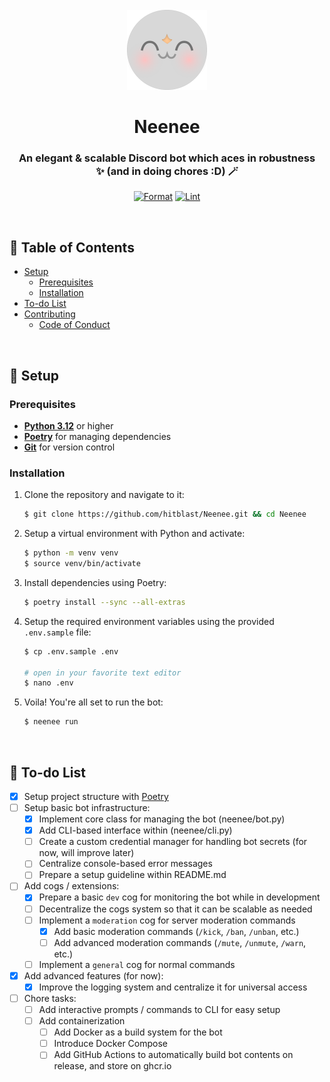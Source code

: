 <!-- SPDX-License-Identifier: MIT -->

<div align="center">

<br>
<img src="assets/neenee_dp_2x.png" width="128">
<br>

# Neenee
### An elegant & scalable Discord bot which aces in robustness<br>✨ (and in doing chores :D) 🪄

[![Format](https://github.com/hitblast/Neenee/actions/workflows/formatting.yml/badge.svg)](https://github.com/hitblast/Neenee/actions/workflows/formatting.yml)
[![Lint](https://github.com/hitblast/Neenee/actions/workflows/linting.yml/badge.svg)](https://github.com/hitblast/Neenee/actions/workflows/linting.yml)

</div>

<br>

## 🔖 Table of Contents

- [Setup](#-setup)
    - [Prerequisites](#prerequisites)
    - [Installation](#installation)
- [To-do List](#-to-do-list)
- [Contributing](#-contributing)
    - [Code of Conduct](./CODE_OF_CONDUCT.md)

<br>

## 🔨 Setup

### Prerequisites

- [**Python 3.12**](https://python.org/) or higher
- **[Poetry](https://python-poetry.org/)** for managing dependencies
- **[Git](https://git-scm.com/)** for version control

### Installation

1. Clone the repository and navigate to it: 
    ```sh
    $ git clone https://github.com/hitblast/Neenee.git && cd Neenee
    ```

2. Setup a virtual environment with Python and activate:
    ```sh
    $ python -m venv venv
    $ source venv/bin/activate
    ```

3. Install dependencies using Poetry:
    ```sh
    $ poetry install --sync --all-extras
    ```

4. Setup the required environment variables using the provided `.env.sample` file:
    ```sh
    $ cp .env.sample .env

    # open in your favorite text editor
    $ nano .env
    ```

5. Voila! You're all set to run the bot:
    ```sh
    $ neenee run
    ```

<br>

## 📝 To-do List

- [x] Setup project structure with [Poetry](https://python-poetry.org/)
- [ ] Setup basic bot infrastructure:
    - [x] Implement core class for managing the bot (neenee/bot.py)
    - [x] Add CLI-based interface within (neenee/cli.py)
    - [ ] Create a custom credential manager for handling bot secrets (for now, will improve later)
    - [ ] Centralize console-based error messages
    - [ ] Prepare a setup guideline within README.md
- [ ] Add cogs / extensions:
    - [x] Prepare a basic `dev` cog for monitoring the bot while in development
    - [ ] Decentralize the cogs system so that it can be scalable as needed
    - [ ] Implement a `moderation` cog for server moderation commands
        - [x] Add basic moderation commands (`/kick`, `/ban`, `/unban`, etc.)
        - [ ] Add advanced moderation commands (`/mute`, `/unmute`, `/warn`, etc.)
    - [ ] Implement a `general` cog for normal commands
- [x] Add advanced features (for now):
    - [x] Improve the logging system and centralize it for universal access
- [ ] Chore tasks:
    - [ ] Add interactive prompts / commands to CLI for easy setup
    - [ ] Add containerization
        - [ ] Add Docker as a build system for the bot
        - [ ] Introduce Docker Compose
        - [ ] Add GitHub Actions to automatically build bot contents on release, and store on ghcr.io